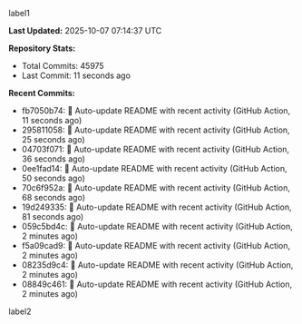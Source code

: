 
label1 
<!-- ACTIVITY_START -->
**Last Updated:** 2025-10-07 07:14:37 UTC

**Repository Stats:**
- Total Commits: 45975
- Last Commit: 11 seconds ago

**Recent Commits:**
- fb7050b74: 🤖 Auto-update README with recent activity (GitHub Action, 11 seconds ago)
- 295811058: 🤖 Auto-update README with recent activity (GitHub Action, 25 seconds ago)
- 04703f071: 🤖 Auto-update README with recent activity (GitHub Action, 36 seconds ago)
- 0ee1fad14: 🤖 Auto-update README with recent activity (GitHub Action, 50 seconds ago)
- 70c6f952a: 🤖 Auto-update README with recent activity (GitHub Action, 68 seconds ago)
- 19d249335: 🤖 Auto-update README with recent activity (GitHub Action, 81 seconds ago)
- 059c5bd4c: 🤖 Auto-update README with recent activity (GitHub Action, 2 minutes ago)
- f5a09cad9: 🤖 Auto-update README with recent activity (GitHub Action, 2 minutes ago)
- 08235d9c4: 🤖 Auto-update README with recent activity (GitHub Action, 2 minutes ago)
- 08849c461: 🤖 Auto-update README with recent activity (GitHub Action, 2 minutes ago)
<!-- ACTIVITY_END -->

label2
